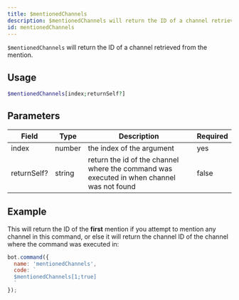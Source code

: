 ```yaml
---
title: $mentionedChannels
description: $mentionedChannels will return the ID of a channel retrieved from the mention.
id: mentionedChannels
---
```


`$mentionedChannels` will return the ID of a channel retrieved from the mention.

## Usage

```php
$mentionedChannels[index;returnSelf?]
```

## Parameters 


| Field       | Type   | Description                                                                               | Required |
| ----------- | ------ | ----------------------------------------------------------------------------------------- | -------- |
| index       | number | the index of the argument                                                                 | yes      |
| returnSelf? | string | return the id of the channel where the command was executed in when channel was not found | false       |


## Example

This will return the ID of the **first** mention if you attempt to mention any channel in this command, or else it will return the channel ID of the channel where the command was executed in:

```javascript
bot.command({
  name: 'mentionedChannels',
  code: `
  $mentionedChannels[1;true]
  `
});
```
